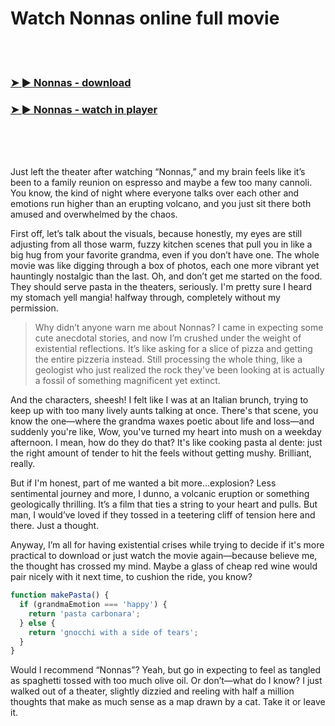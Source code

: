 <h1>Watch Nonnas online full movie</h1>


<br><br>

<h3><a href="https://Jeremys-gueswerdifca1971.github.io/xjdqlsupgd/">➤ ► Nonnas - download</a></h3> 
<h3><a href="https://Jeremys-gueswerdifca1971.github.io/xjdqlsupgd/">➤ ► Nonnas - watch in player</a></h3>


<br><br><br>


Just left the theater after watching “Nonnas,” and my brain feels like it’s been to a family reunion on espresso and maybe a few too many cannoli. You know, the kind of night where everyone talks over each other and emotions run higher than an erupting volcano, and you just sit there both amused and overwhelmed by the chaos. 

First off, let’s talk about the visuals, because honestly, my eyes are still adjusting from all those warm, fuzzy kitchen scenes that pull you in like a big hug from your favorite grandma, even if you don’t have one. The whole movie was like digging through a box of photos, each one more vibrant yet hauntingly nostalgic than the last. Oh, and don’t get me started on the food. They should serve pasta in the theaters, seriously. I'm pretty sure I heard my stomach yell mangia! halfway through, completely without my permission.

> Why didn’t anyone warn me about Nonnas? I came in expecting some cute anecdotal stories, and now I’m crushed under the weight of existential reflections. It’s like asking for a slice of pizza and getting the entire pizzeria instead. Still processing the whole thing, like a geologist who just realized the rock they've been looking at is actually a fossil of something magnificent yet extinct. 

And the characters, sheesh! I felt like I was at an Italian brunch, trying to keep up with too many lively aunts talking at once. There's that scene, you know the one—where the grandma waxes poetic about life and loss—and suddenly you're like, Wow, you've turned my heart into mush on a weekday afternoon. I mean, how do they do that? It's like cooking pasta al dente: just the right amount of tender to hit the feels without getting mushy. Brilliant, really.

But if I'm honest, part of me wanted a bit more...explosion? Less sentimental journey and more, I dunno, a volcanic eruption or something geologically thrilling. It’s a film that ties a string to your heart and pulls. But man, I would’ve loved if they tossed in a teetering cliff of tension here and there. Just a thought.

Anyway, I’m all for having existential crises while trying to decide if it's more practical to download or just watch the movie again—because believe me, the thought has crossed my mind. Maybe a glass of cheap red wine would pair nicely with it next time, to cushion the ride, you know?

```javascript
function makePasta() {
  if (grandmaEmotion === 'happy') {
    return 'pasta carbonara';
  } else {
    return 'gnocchi with a side of tears';
  }
}
```

Would I recommend “Nonnas”? Yeah, but go in expecting to feel as tangled as spaghetti tossed with too much olive oil. Or don’t—what do I know? I just walked out of a theater, slightly dizzied and reeling with half a million thoughts that make as much sense as a map drawn by a cat. Take it or leave it.
